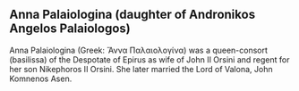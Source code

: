 ## Anna Palaiologina (daughter of Andronikos Angelos Palaiologos)

Anna Palaiologina (Greek: Ἅννα Παλαιολογίνα) was a queen-consort (basilissa) of the Despotate of Epirus as wife of John II Orsini and regent for her son Nikephoros II Orsini. She later married the Lord of Valona, John Komnenos Asen.